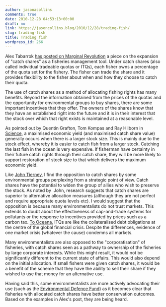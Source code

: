 ```yaml
---
author: jasonacollins
comments: true
date: 2010-12-28 04:53:13+00:00
draft: no
link: https://jasoncollins.blog/2010/12/28/trading-fish/
slug: trading-fish
title: Trading fish
wordpress_id: 266
---
```


Alex Tabarrok [has posted on Marginal Revolution](http://www.marginalrevolution.com/marginalrevolution/2010/12/catch-shares.html) a piece on the expansion of "catch shares" as a fisheries management tool. Under catch shares (also called individual tradeable quotas or ITQs), each fisher owns a percentage of the quota set for the fishery. The fisher can trade the share and it provides flexibility to the fisher about when and how they choose to catch their quota.

The use of catch shares as a method of allocating fishing rights has many benefits. Beyond the information obtained from the prices of the quotas and the opportunity for environmental groups to buy shares, there are some important incentives that they offer. The owners of the shares know that they have an established right into the future and it is in their interest that the stock over which that right exists is maintained at a reasonable level.

As pointed out by Quentin Grafton, Tom Kompas and Ray Hilborn in [Science](http://www.sciencemag.org/content/318/5856/1601.full?ijkey=RDIBlVv0hBhCQ&keytype=ref&siteid=sci), a maximised economic yield (and maximised catch share value) generally occurs when there is a larger stock size. This is mainly due to the stock effect, whereby it is easier to catch fish from a larger stock. Catching the last fish in the ocean is very expensive. If fisherman have certainty in their future catch rights through their catch share, they will be more likely to support restoration of stock size to that which delivers the maximum economic yield.

Like [John Tierney](http://tierneylab.blogs.nytimes.com/2008/09/18/how-to-save-fish), I find the opposition to catch shares by some environmental groups perplexing from a strategic point of view. Catch shares have the potential to widen the group of allies who wish to preserve the stock. As noted by  John, research suggests that catch shares are superior to alternative allocation measures (although they are not perfect and require appropriate quota levels etc). I would suggest that the opposition is because many environmentalists do not trust markets. This  extends to doubt about the effectiveness of cap-and-trade systems for pollutants or the response to incentives provided by prices such as a carbon tax. [To Oceana](http://na.oceana.org/en/blog/2008/10/how-lehman-brothers-is-like-a-codfish), ITQs are like the collateralised debt obligations at the centre of the global financial crisis. Despite the differences, evidence of one market crisis (whatever the cause) condemns all markets.

Many environmentalists are also opposed to the "corporatisation" of  fisheries, with catch shares seen as a pathway to ownership of the fisheries by large corporate interests. While this might result, it would not be significantly different to the current state of affairs. This would also depend on the initial allocation. If small fishers were given catch shares, it would be a benefit of the scheme that they have the ability to sell their share if they wished to use that money for an alternative use.

Having said this, some environmentalists are more actively advocating their use (such as the [Environmental Defence Fund](http://www.edf.org/page.cfm?tagID=69)) as it becomes clear that fisheries with allocated catch shares have better conservation outcomes. Based on the examples in Alex's post, they are being heard.
